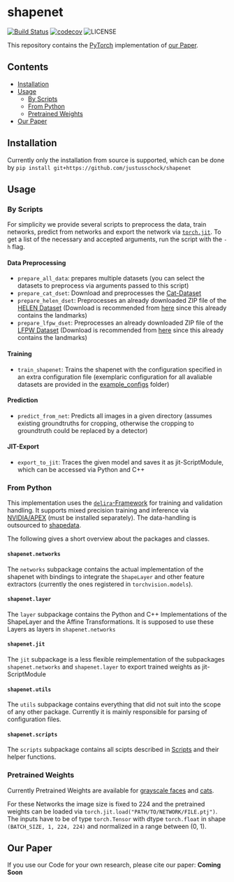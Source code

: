 # shapenet

[![Build Status](https://travis-ci.com/justusschock/shapenet.svg?token=GsT2RFaJJMxpqLAN3xuh&branch=master)](https://travis-ci.com/justusschock/shapenet) [![codecov](https://codecov.io/gh/justusschock/shapenet/branch/master/graph/badge.svg?token=gpwVgQjw18)](https://codecov.io/gh/justusschock/shapenet) ![LICENSE](https://img.shields.io/github/license/justusschock/shapedata.svg)

This repository contains the [PyTorch](https://pytorch.org) implementation of [our Paper](#our-paper).

## Contents
* [Installation](#installation)
* [Usage](#usage)
  * [By Scripts](#by-scripts)
  * [From Python](#from-python)
  * [Pretrained Weights](#pretrained-weights)
 * [Our Paper](#our-paper)

## Installation
Currently only the installation from source is supported, which can be done by `pip install git+https://github.com/justusschock/shapenet` 

## Usage
### By Scripts
For simplicity we provide several scripts to preprocess the data, train networks, predict from networks and export the network via [`torch.jit`](https://pytorch.org/docs/stable/jit.html).
To get a list of the necessary and accepted arguments, run the script with the `-h` flag.

#### Data Preprocessing
* `prepare_all_data`: prepares multiple datasets (you can select the datasets to preprocess via arguments passed to this script)
* `prepare_cat_dset`: Download and preprocesses the [Cat-Dataset](https://www.kaggle.com/crawford/cat-dataset)
* `prepare_helen_dset`: Preprocesses an already downloaded ZIP file of the [HELEN Dataset](http://www.ifp.illinois.edu/~vuongle2/helen/) (Download is recommended from [here](https://ibug.doc.ic.ac.uk/download/annotations/helen.zip) since this already contains the landmarks)
* `prepare_lfpw_dset`: Preprocesses an already downloaded ZIP file of the [LFPW Dataset](https://neerajkumar.org/databases/lfpw/) (Download is recommended from [here](https://ibug.doc.ic.ac.uk/download/annotations/lfpw.zip) since this already contains the landmarks)

#### Training
* `train_shapenet`: Trains the shapenet with the configuration specified in an extra configuration file (exemplaric configuration for all avaliable datasets are provided in the [example_configs](example_configs) folder)

#### Prediction
* `predict_from_net`: Predicts all images in a given directory (assumes existing groundtruths for cropping, otherwise the cropping to groundtruth could be replaced by a detector)

#### JIT-Export
* `export_to_jit`: Traces the given model and saves it as jit-ScriptModule, which can be accessed via Python and C++

### From Python
This implementation uses the [`delira`-Framework](https://github.com/justusschock/delira) for training and validation handling. It supports mixed precision training and inference via [NVIDIA/APEX](https://github.com/NVIDIA/apex) (must be installed separately). The data-handling is outsourced to [shapedata](https://github.com/justusschock/shapedata).

The following gives a short overview about the packages and classes.

#### `shapenet.networks` 
The `networks` subpackage contains the actual implementation of the shapenet with bindings to integrate the `ShapeLayer` and other feature extractors (currently the ones registered in `torchvision.models`).

#### `shapenet.layer`
The `layer` subpackage contains the Python and C++ Implementations of the ShapeLayer and the Affine Transformations. It is supposed to use these Layers as layers in `shapenet.networks`

#### `shapenet.jit`
The `jit` subpackage is a less flexible reimplementation of the subpackages `shapenet.networks` and `shapenet.layer` to export trained weights as jit-ScriptModule

#### `shapenet.utils`
The `utils` subpackage contains everything that did not suit into the scope of any other package. Currently it is mainly responsible for parsing of configuration files.

#### `shapenet.scripts`
The `scripts` subpackage contains all scipts described in [Scripts](#by-scripts) and their helper functions.

### Pretrained Weights
Currently Pretrained Weights are available for [grayscale faces](https://drive.google.com/file/d/1QS2GUZK9xKWvpbDYgUCc-m0qI60TMnLj/view?usp=sharing) and [cats](https://drive.google.com/file/d/13S-4vLmmUBNy2XKJl_yR1u7Z283Iu1zB/view?usp=sharing).

For these Networks the image size is fixed to 224 and the pretrained weights can be loaded via `torch.jit.load("PATH/TO/NETWORK/FILE.ptj")`. The inputs have to be of type `torch.Tensor` with dtype `torch.float` in shape `(BATCH_SIZE, 1, 224, 224)` and normalized in a range between (0, 1).


## Our Paper
If you use our Code for your own research, please cite our paper:
**Coming Soon**
